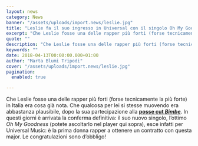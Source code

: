 ```yaml
---
layout: news
category: News
banner: "/assets/uploads/import.news/leslie.jpg"
title: "Leslie fa il suo ingresso in Universal con il singolo Oh My Goodness"
excerpt: "Che Leslie fosse una delle rapper più forti (forse tecnicamente la più forte) in Italia era cosa già nota. Che qualcosa per lei si stesse muovendo era abbastanza plausibile, dopo la sua partecipazione alla posse cut Bimbe. In questi giorni è arrivata la conferma definitiva: il suo nuovo singolo, l’ottimo Oh My Goodness (potete ascoltarlo [&hellip"
quote: ""
description: "Che Leslie fosse una delle rapper più forti (forse tecnicamente la più forte) in Italia era cosa già nota. Che qualcosa per lei si stesse muovendo era abbastanza plausibile, dopo la sua partecipazione alla posse cut Bimbe. In questi giorni è arrivata la conferma definitiva: il suo nuovo singolo, l’ottimo Oh My Goodness (potete ascoltarlo [&hellip"
keywords: ""
date: 2018-04-13T00:00:00.000+01:00
author: "Marta Blumi Tripodi"
cover: "/assets/uploads/import.news/leslie.jpg"
pagination:
  enabled: true

---
```


Che Leslie fosse una delle rapper più forti (forse tecnicamente la più forte) in Italia era cosa già nota. Che qualcosa per lei si stesse muovendo era abbastanza plausibile, dopo la sua partecipazione alla [**posse cut _Bimbe_**](https://hotmc.com/bimbe-la-risposta-femminile-alla-posse-cut-bimbi/). In questi giorni è arrivata la conferma definitiva: il suo nuovo singolo, l’ottimo _Oh My Goodness_ (potete ascoltarlo nel player qui sopra), esce infatti per Universal Music: è la prima donna rapper a ottenere un contratto con questa major. Le congratulazioni sono d’obbligo!